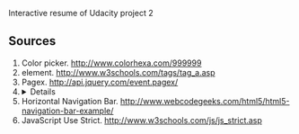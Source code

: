 
Interactive resume  of Udacity project 2

## Sources
1. Color picker. http://www.colorhexa.com/999999
2. <a> element. http://www.w3schools.com/tags/tag_a.asp
3. Pagex. http://api.jquery.com/event.pagex/
4. <details> element. https://developer.mozilla.org/en-US/docs/Web/HTML/Element/details
5. Horizontal Navigation Bar. http://www.webcodegeeks.com/html5/html5-navigation-bar-example/
6. JavaScript Use Strict. http://www.w3schools.com/js/js_strict.asp
